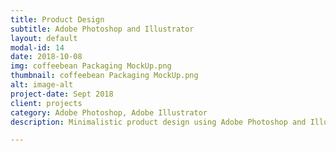 ```yaml
---
title: Product Design
subtitle: Adobe Photoshop and Illustrator
layout: default
modal-id: 14
date: 2018-10-08
img: coffeebean Packaging MockUp.png
thumbnail: coffeebean Packaging MockUp.png
alt: image-alt
project-date: Sept 2018
client: projects
category: Adobe Photoshop, Adobe Illustrator
description: Minimalistic product design using Adobe Photoshop and Illustrator

---
```

